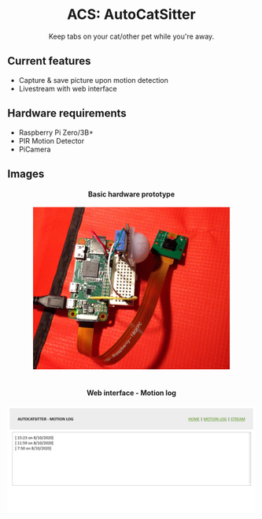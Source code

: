 <div align="center">
<h1>ACS: AutoCatSitter</h1>
Keep tabs on your cat/other pet while you're away.
</div>

Current features
---
- Capture & save picture upon motion detection
- Livestream with web interface

Hardware requirements
---
- Raspberry Pi Zero/3B+
- PIR Motion Detector
- PiCamera  

Images
---

<div align="center">
<h4>Basic hardware prototype</h4>
<img src="assets/prototype1.jpg" width=400>
<br><br>
</div>

<div align="center">
<h4>Web interface - Motion log</h4>
<img src="assets/webdemo1.png" width=800>
<br><br>
</div>
